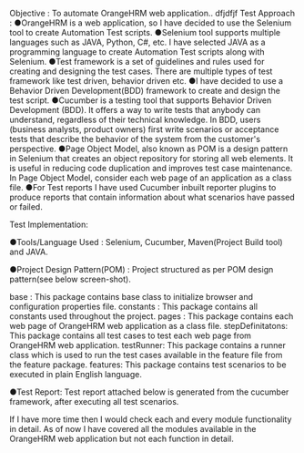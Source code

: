 Objective : To automate OrangeHRM web application..
dfjdfjf 
Test Approach : 
●OrangeHRM is a web application, so I have decided to use the Selenium tool to create Automation Test scripts.
●Selenium tool supports multiple languages such as JAVA, Python, C#, etc. I have selected JAVA as a programming language to create Automation Test scripts along with Selenium.
●Test framework is a set of guidelines and rules used for creating and designing the test cases. There are multiple types of test framework like test driven, behavior driven etc.
●I have decided to use a Behavior Driven Development(BDD) framework to create and design the test script. 
●Cucumber is a testing tool that supports Behavior Driven Development (BDD). It offers a way to write tests that anybody can understand, regardless of their technical knowledge. In BDD, users (business analysts, product owners) first write scenarios or acceptance tests that describe the behavior of the system from the customer's perspective.
●Page Object Model, also known as POM is a design pattern in Selenium that creates an object repository for storing all web elements. It is useful in reducing code duplication and improves test case maintenance. In Page Object Model, consider each web page of an application as a class file.
●For Test reports I have used Cucumber inbuilt reporter plugins to produce reports that contain information about what scenarios have passed or failed.

Test Implementation:

●Tools/Language Used : Selenium, Cucumber, Maven(Project Build tool)  and JAVA.

●Project Design Pattern(POM) : 
	Project structured as per POM design pattern(see below screen-shot).
	
base : This package contains base class to initialize browser and configuration properties file.
constants : This package contains all constants used throughout the project.
pages : This package contains each web page of OrangeHRM web application as a class file.
stepDefinitatons: This package contains all test cases to test each web page from OrangeHRM web application.
testRunner: This package contains a runner class which is used to run the test cases available in the feature file from the feature package.
features: This package contains test scenarios to be executed in plain English language.
	
●Test Report: 
Test report attached below is generated from the cucumber framework, after executing all test scenarios.


If I have more time then I would check each and every module functionality in detail. As of now I have covered all the modules available in the OrangeHRM web application but not each function in detail.

